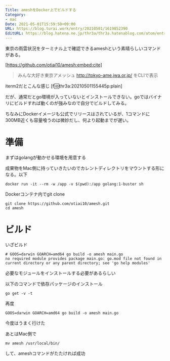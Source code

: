 ```yaml
---
Title: ameshをDocker上でビルドする
Category:
- mac
Date: 2021-05-01T15:59:50+09:00
URL: https://blog.turai.work/entry/20210501/1619852390
EditURL: https://blog.hatena.ne.jp/thr3a/thr3a.hatenablog.com/atom/entry/26006613722984004
---
```


東京の雨雲状況をターミナル上で確認できるameshという素晴らしいコマンドがある。

[https://github.com/otiai10/amesh:embed:cite]

> みんな大好き東京アメッシュ http://tokyo-ame.jwa.or.jp/ をCLIで表示

iterm2だとこんな感じ
[f:id:thr3a:20210501155445p:plain]

だが、通常だとgo環境が入っていないとインストールできない。goではバイナリにビルドすれば動くのが強みなので自分でビルドしてみる。

ちなみにDockerイメージも公式でリリースはされているが、1コマンドに300MB近くも容量喰うのは微妙だし、何より起動までが遅い。

# 準備

まずはgolangが動かせる環境を用意する

成果物をMac側に持っていきたいのでカレントディレクトリをマウントする形になる。以下

```
docker run -it --rm -w /app -v $(pwd):/app golang:1-buster sh
```

Dockerコンテナ内でgit clone

```
git clone https://github.com/otiai10/amesh.git
cd amesh
```

# ビルド

いざビルド

```
# GOOS=darwin GOARCH=amd64 go build -o amesh main.go
no required module provides package main.go: go.mod file not found in current directory or any parent directory; see 'go help modules'
```

必要なモジュールをインストールする必要があるらしい

以下のコマンドで依存パッケージのインストール

```
go get -v -t
```


再度

```
GOOS=darwin GOARCH=amd64 go build -o amesh main.go
```

今度はうまく行けた

あとはMac側で

```
mv amesh /usr/local/bin/
```

して、ameshコマンドがたたければ成功
